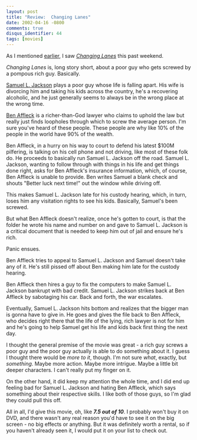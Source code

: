```yaml
---
layout: post
title: "Review:  Changing Lanes"
date: 2002-04-16 -0800
comments: true
disqus_identifier: 44
tags: [movies]
---
```

As I mentioned
[earlier](/archive/2002/04/15/do-not-taunt-happy-fun-ball.aspx), I saw
*[Changing Lanes](http://us.imdb.com/Title?0264472)* this past weekend.
 
 *Changing Lanes* is, long story short, about a poor guy who gets
screwed by a pompous rich guy. Basically.
 
 [Samuel L. Jackson](http://us.imdb.com/Name?Jackson,+Samuel+L.) plays a
poor guy whose life is falling apart. His wife is divorcing him and
taking his kids across the country, he's a recovering alcoholic, and he
just generally seems to always be in the wrong place at the wrong time.
 
 [Ben Affleck](http://us.imdb.com/Name?Affleck,+Ben) is a
richer-than-God lawyer who claims to uphold the law but really just
finds loopholes through which to screw the average person. I'm sure
you've heard of these people. These people are why like 10% of the
people in the world have 90% of the wealth.
 
 Ben Affleck, in a hurry on his way to court to defend his latest \$100M
pilfering, is talking on his cell phone and not driving, like most of
these folk do. He proceeds to basically run Samuel L. Jackson off the
road. Samuel L. Jackson, wanting to follow through with things in his
life and get things done right, asks for Ben Affleck's insurance
information, which, of course, Ben Affleck is unable to provide. Ben
writes Samuel a blank check and shouts "Better luck next time!" out the
window while driving off.
 
 This makes Samuel L. Jackson late for his custody hearing, which, in
turn, loses him any visitation rights to see his kids. Basically,
Samuel's been screwed.
 
 But what Ben Affleck doesn't realize, once he's gotten to court, is
that the folder he wrote his name and number on and gave to Samuel L.
Jackson is a critical document that is needed to keep him out of jail
and ensure he's rich.
 
 Panic ensues.
 
 Ben Affleck tries to appeal to Samuel L. Jackson and Samuel doesn't
take any of it. He's still pissed off about Ben making him late for the
custody hearing.
 
 Ben Affleck then hires a guy to fix the computers to make Samuel L.
Jackson bankrupt with bad credit. Samuel L. Jackson strikes back at Ben
Affleck by sabotaging his car. Back and forth, the war escalates.
 
 Eventually, Samuel L. Jackson hits bottom and realizes that the bigger
man is gonna have to give in. He goes and gives the file back to Ben
Affleck, who decides right there that the life of the lying, rich lawyer
is not for him and he's going to help Samuel get his life and kids back
first thing the next day.
 
 I thought the general premise of the movie was great - a rich guy
screws a poor guy and the poor guy actually is able to do something
about it. I guess I thought there would be *more to it*, though. I'm not
sure *what*, exactly, but *something*. Maybe more action. Maybe more
intrigue. Maybe a little bit deeper characters. I can't really put my
finger on it.
 
 On the other hand, it did keep my attention the whole time, and I did
end up feeling bad for Samuel L. Jackson and hating Ben Affleck, which
says something about their respective skills. I like both of those guys,
so I'm glad they could pull this off.
 
 All in all, I'd give this movie, oh, like ***7.5 out of 10***. I
probably won't buy it on DVD, and there wasn't any real reason you'd
have to see it on the big screen - no big effects or anything. But it
was definitely worth a rental, so if you haven't already seen it, I
would put it on your list to check out.
